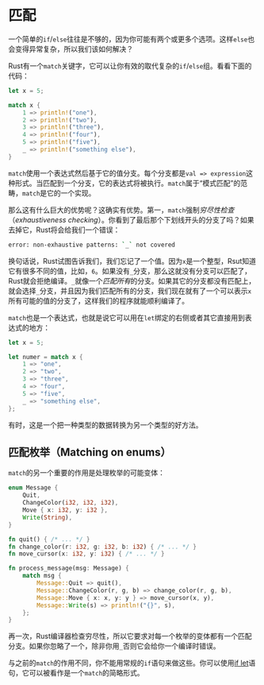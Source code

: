 # 匹配
一个简单的`if`/`else`往往是不够的，因为你可能有两个或更多个选项。这样`else`也会变得异常复杂，所以我们该如何解决？

Rust有一个`match`关键字，它可以让你有效的取代复杂的`if`/`else`组。看看下面的代码：

```rust
let x = 5;

match x {
    1 => println!("one"),
    2 => println!("two"),
    3 => println!("three"),
    4 => println!("four"),
    5 => println!("five"),
    _ => println!("something else"),
}
```

`match`使用一个表达式然后基于它的值分支。每个分支都是`val => expression`这种形式。当匹配到一个分支，它的表达式将被执行。`match`属于“模式匹配”的范畴，`match`是它的一个实现。

那么这有什么巨大的优势呢？这确实有优势。第一，`match`强制*穷尽性检查*（*exhaustiveness checking*）。你看到了最后那个下划线开头的分支了吗？如果去掉它，Rust将会给我们一个错误：

```bash
error: non-exhaustive patterns: `_` not covered
```

换句话说，Rust试图告诉我们，我们忘记了一个值。因为`x`是一个整型，Rsut知道它有很多不同的值，比如，`6`。如果没有`_`分支，那么这就没有分支可以匹配了，Rust就会拒绝编译。`_`就像一个*匹配所有*的分支。如果其它的分支都没有匹配上，就会选择`_`分支，并且因为我们匹配所有的分支，我们现在就有了一个可以表示`x`所有可能的值的分支了，这样我们的程序就能顺利编译了。

`match`也是一个表达式，也就是说它可以用在`let`绑定的右侧或者其它直接用到表达式的地方：

```rust
let x = 5;

let numer = match x {
    1 => "one",
    2 => "two",
    3 => "three",
    4 => "four",
    5 => "five",
    _ => "something else",
};
```

有时，这是一个把一种类型的数据转换为另一个类型的好方法。

## 匹配枚举（Matching on enums）
`match`的另一个重要的作用是处理枚举的可能变体：

```rust
enum Message {
    Quit,
    ChangeColor(i32, i32, i32),
    Move { x: i32, y: i32 },
    Write(String),
}

fn quit() { /* ... */ }
fn change_color(r: i32, g: i32, b: i32) { /* ... */ }
fn move_cursor(x: i32, y: i32) { /* ... */ }

fn process_message(msg: Message) {
    match msg {
        Message::Quit => quit(),
        Message::ChangeColor(r, g, b) => change_color(r, g, b),
        Message::Move { x: x, y: y } => move_cursor(x, y),
        Message::Write(s) => println!("{}", s),
    };
}
```

再一次，Rust编译器检查穷尽性，所以它要求对每一个枚举的变体都有一个匹配分支。如果你忽略了一个，除非你用`_`否则它会给你一个编译时错误。

与之前的`match`的作用不同，你不能用常规的`if`语句来做这些。你可以使用[if let](https://doc.rust-lang.org/stable/book/if-let.html)语句，它可以被看作是一个`match`的简略形式。
